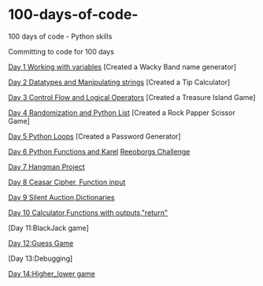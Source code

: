 # 100-days-of-code-
100 days of code - Python skills

Committing to code for 100 days

[Day 1 Working with variables](https://github.com/toyobam92/100-days-of-code-/blob/main/Day%20_1_WackyBandGenerator.py)
[Created a Wacky Band name generator]

[Day 2 Datatypes and Manipulating strings](https://github.com/toyobam92/100-days-of-code-/blob/main/Day_2_Tip_Calculator.py)
[Created a Tip Calculator]

[Day 3 Control Flow and Logical Operators](https://github.com/toyobam92/100-days-of-code-/tree/main/Day%203)
[Created a Treasure Island Game]

[Day 4 Randomization and Python List](https://github.com/toyobam92/100-days-of-code-/tree/main/Day%204)
[Created a Rock Papper Scissor Game]

[Day 5 Python Loops](https://github.com/toyobam92/100-days-of-code-/tree/main/Day%205)
[Created a Password Generator]

[Day 6 Python Functions and Karel](https://github.com/toyobam92/100-days-of-code-/tree/main/Day%206)
[Reeoborgs Challenge](https://reeborg.ca/reeborg.html?lang=en&mode=python&menu=worlds%2Fmenus%2Freeborg_intro_en.json&name=Hurdle%201&url=worlds%2Ftutorial_en%2Fhurdle1.json)

[Day 7 Hangman Project](https://github.com/toyobam92/100-days-of-code-/tree/main/Day%207)

[Day 8 Ceasar Cipher, Function input](https://github.com/toyobam92/100-days-of-code-/tree/main/Day%208)

[Day 9 Silent Auction,Dictionaries ](https://github.com/toyobam92/100-days-of-code-/commit/defe38b7ff14355c8de3b794ce6bb1a6a781d214)

[Day 10 Calculator,Functions with outputs,"return"](https://github.com/toyobam92/100-days-of-code-/tree/main/Day%2010)

[Day 11:BlackJack game]

[Day 12:Guess Game](https://github.com/toyobam92/100-days-of-code-/tree/main/Day%2012)

[Day 13:Debugging]

[Day 14:Higher_lower game](https://github.com/toyobam92/100-days-of-code-/tree/main/Day%2014)

